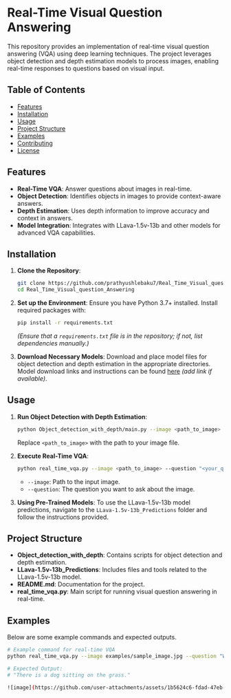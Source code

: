 # Real-Time Visual Question Answering

This repository provides an implementation of real-time visual question answering (VQA) using deep learning techniques. The project leverages object detection and depth estimation models to process images, enabling real-time responses to questions based on visual input.

## Table of Contents
- [Features](#features)
- [Installation](#installation)
- [Usage](#usage)
- [Project Structure](#project-structure)
- [Examples](#examples)
- [Contributing](#contributing)
- [License](#license)

## Features
- **Real-Time VQA**: Answer questions about images in real-time.
- **Object Detection**: Identifies objects in images to provide context-aware answers.
- **Depth Estimation**: Uses depth information to improve accuracy and context in answers.
- **Model Integration**: Integrates with LLava-1.5v-13b and other models for advanced VQA capabilities.

## Installation

1. **Clone the Repository**:
    ```bash
    git clone https://github.com/prathyushlebaku7/Real_Time_Visual_question_Answering.git
    cd Real_Time_Visual_question_Answering
    ```

2. **Set up the Environment**:
    Ensure you have Python 3.7+ installed. Install required packages with:
    ```bash
    pip install -r requirements.txt
    ```
    *(Ensure that a `requirements.txt` file is in the repository; if not, list dependencies manually.)*

3. **Download Necessary Models**:
    Download and place model files for object detection and depth estimation in the appropriate directories. Model download links and instructions can be found [here](#) *(add link if available)*.

## Usage

1. **Run Object Detection with Depth Estimation**:
    ```bash
    python Object_detection_with_depth/main.py --image <path_to_image>
    ```
    Replace `<path_to_image>` with the path to your image file.

2. **Execute Real-Time VQA**:
    ```bash
    python real_time_vqa.py --image <path_to_image> --question "<your_question>"
    ```
    - `--image`: Path to the input image.
    - `--question`: The question you want to ask about the image.

3. **Using Pre-Trained Models**:
    To use the LLava-1.5v-13b model predictions, navigate to the `LLava-1.5v-13b_Predictions` folder and follow the instructions provided.

## Project Structure

- **Object_detection_with_depth**: Contains scripts for object detection and depth estimation.
- **LLava-1.5v-13b_Predictions**: Includes files and tools related to the LLava-1.5v-13b model.
- **README.md**: Documentation for the project.
- **real_time_vqa.py**: Main script for running visual question answering in real-time.

## Examples

Below are some example commands and expected outputs.

```bash
# Example command for real-time VQA
python real_time_vqa.py --image examples/sample_image.jpg --question "What is in the image?"

# Expected Output:
# "There is a dog sitting on the grass."

![image](https://github.com/user-attachments/assets/1b5624c6-fdad-47eb-825b-29b27ce8fb3b)
